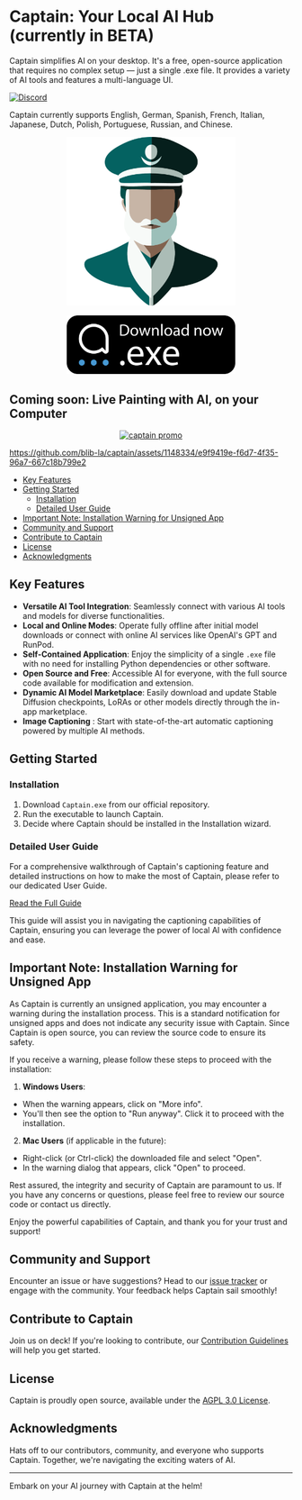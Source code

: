 # Captain: Your Local AI Hub (currently in BETA)

Captain simplifies AI on your desktop. It's a free, open-source application that requires no complex
setup — just a single .exe file. It provides a variety of AI tools and features a multi-language UI.

[![Discord](https://img.shields.io/discord/1091306623819059300?color=7289da&label=Discord&logo=discord&logoColor=fff&style=for-the-badge)](https://discord.com/invite/m3TBB9XEkb)

Captain currently supports English, German, Spanish, French, Italian, Japanese, Dutch, Polish,
Portuguese, Russian, and Chinese.

<p align="center">
    <img src="./docs/logo.png" alt="Download Captain" width="300">
</p>

<!-- releases -->
<p align="center">
  <a href="https://github.com/blib-la/captain/releases/download/v1.0.0-alpha.19/Captain-Setup-1.0.0-alpha.19.exe">
    <img src="./docs/download.svg" alt="Download Captain" width="300">
  </a>
</p>
<!-- releasesstop -->

## Coming soon: Live Painting with AI, on your Computer

<p align="center">
    <a href="https://www.youtube.com/watch?v=EbZMRe1Xgww"><img src="https://github.com/blib-la/captain/assets/1148334/24ffe548-6348-4517-9921-3a234f1e2705" alt="captain promo" /></a>
</p>

https://github.com/blib-la/captain/assets/1148334/e9f9419e-f6d7-4f35-96a7-667c18b799e2

<!-- toc -->

- [Key Features](#key-features)
- [Getting Started](#getting-started)
  * [Installation](#installation)
  * [Detailed User Guide](#detailed-user-guide)
- [Important Note: Installation Warning for Unsigned App](#important-note-installation-warning-for-unsigned-app)
- [Community and Support](#community-and-support)
- [Contribute to Captain](#contribute-to-captain)
- [License](#license)
- [Acknowledgments](#acknowledgments)

<!-- tocstop -->

## Key Features

-   **Versatile AI Tool Integration**: Seamlessly connect with various AI tools and models for
    diverse functionalities.
-   **Local and Online Modes**: Operate fully offline after initial model downloads or connect with
    online AI services like OpenAI's GPT and RunPod.
-   **Self-Contained Application**: Enjoy the simplicity of a single `.exe` file with no need for
    installing Python dependencies or other software.
-   **Open Source and Free**: Accessible AI for everyone, with the full source code available for
    modification and extension.
-   **Dynamic AI Model Marketplace**: Easily download and update Stable Diffusion checkpoints, LoRAs
    or other models directly through the in-app marketplace.
-   **Image Captioning** : Start with state-of-the-art automatic captioning powered by multiple AI
    methods.

## Getting Started

### Installation

1. Download `Captain.exe` from our official repository.
2. Run the executable to launch Captain.
3. Decide where Captain should be installed in the Installation wizard.

### Detailed User Guide

For a comprehensive walkthrough of Captain's captioning feature and detailed instructions on how to
make the most of Captain, please refer to our dedicated User Guide.

[Read the Full Guide](./docs/GUIDE.md)

This guide will assist you in navigating the captioning capabilities of Captain, ensuring you can
leverage the power of local AI with confidence and ease.

## Important Note: Installation Warning for Unsigned App

As Captain is currently an unsigned application, you may encounter a warning during the installation
process. This is a standard notification for unsigned apps and does not indicate any security issue
with Captain. Since Captain is open source, you can review the source code to ensure its safety.

If you receive a warning, please follow these steps to proceed with the installation:

1. **Windows Users**:

-   When the warning appears, click on "More info".
-   You'll then see the option to "Run anyway". Click it to proceed with the installation.

2. **Mac Users** (if applicable in the future):

-   Right-click (or Ctrl-click) the downloaded file and select "Open".
-   In the warning dialog that appears, click "Open" to proceed.

Rest assured, the integrity and security of Captain are paramount to us. If you have any concerns or
questions, please feel free to review our source code or contact us directly.

Enjoy the powerful capabilities of Captain, and thank you for your trust and support!

## Community and Support

Encounter an issue or have suggestions? Head to our
[issue tracker](https://github.com/blib-la/captain/issues) or engage with the community. Your
feedback helps Captain sail smoothly!

## Contribute to Captain

Join us on deck! If you're looking to contribute, our
[Contribution Guidelines](./.github/CONTRIBUTING.md) will help you get started.

## License

Captain is proudly open source, available under the [AGPL 3.0 License](./LICENSE).

## Acknowledgments

Hats off to our contributors, community, and everyone who supports Captain. Together, we're
navigating the exciting waters of AI.

---

Embark on your AI journey with Captain at the helm!
